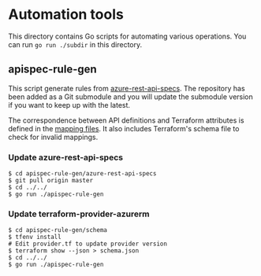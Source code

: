 # Automation tools

This directory contains Go scripts for automating various operations. You can run `go run ./subdir` in this directory.

## apispec-rule-gen

This script generate rules from [azure-rest-api-specs](https://github.com/Azure/azure-rest-api-specs). The repository has been added as a Git submodule and you will update the submodule version if you want to keep up with the latest.

The correspondence between API definitions and Terraform attributes is defined in the [mapping files](apispec-rule-gen/mappings). It also includes Terraform's schema file to check for invalid mappings.

### Update azure-rest-api-specs

```console
$ cd apispec-rule-gen/azure-rest-api-specs
$ git pull origin master
$ cd ../../
$ go run ./apispec-rule-gen
```

### Update terraform-provider-azurerm

```console
$ cd apispec-rule-gen/schema
$ tfenv install
# Edit provider.tf to update provider version
$ terraform show --json > schema.json
$ cd ../../
$ go run ./apispec-rule-gen
```
